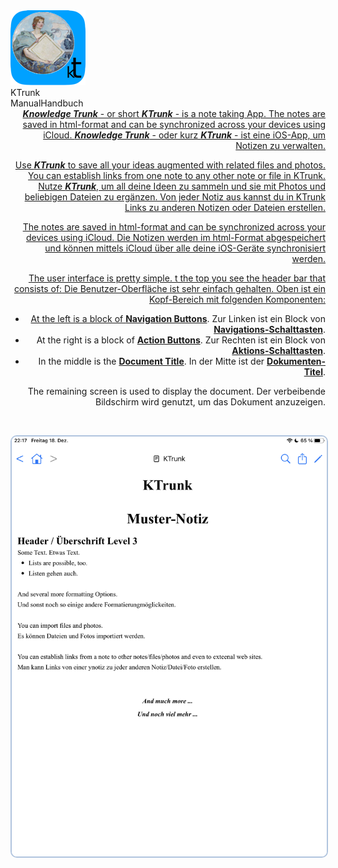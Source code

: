 <div class="logoRow">
  <div class="logoColumn logoColumnLeft">
    <img src="logo120.png">
  </div>
  <div class="logoColumn logoColumnRight">
    <div class="vCentered">
      <div class="logoTitle">KTrunk</div>
      <div class="logoTitle"><span class="en">Manual</span><span class="de">Handbuch</span></div>
      <div class="logoDescription" style="text-align: right;"><a href="Manual/Index.html>Index</a></div>
    </div>
  </div>
</div>
<p>
  <span class="en"><b><i>Knowledge Trunk</i></b> - or short <b><i>KTrunk</i></b> - is a note taking App. The notes are saved in html-format and can be synchronized across your devices using iCloud.</span>
  <span class="de"><b><i>Knowledge Trunk</i></b> - oder kurz <b><i>KTrunk</i></b> - ist eine iOS-App, um Notizen zu verwalten.</span>
</p>
<p>
  <span class="en">Use <b><i>KTrunk</i></b> to save all your ideas augmented with related files and photos. You can establish links from one note to any other note or file in KTrunk.</span>
  <span class="de">Nutze <b><i>KTrunk</i></b>, um all deine Ideen zu sammeln und sie mit Photos und beliebigen Dateien zu ergänzen. Von jeder Notiz aus kannst du in KTrunk Links zu anderen Notizen oder Dateien erstellen.</span>
</p>
<p>
  <span class="en">The notes are saved in html-format and can be synchronized across your devices using iCloud.</span>
  <span class="de">Die Notizen werden im html-Format abgespeichert und können mittels iCloud über alle deine iOS-Geräte synchronisiert werden.</span>
</p>
<p>
  <span class="en">The user interface is pretty simple. t the top you see the header bar that consists of:</span>
  <span class="de">Die Benutzer-Oberfläche ist sehr einfach gehalten. Oben ist ein Kopf-Bereich mit folgenden Komponenten:</span>
</p>
<ul>
  <li>
    <span class="en">At the left is a block of <b><a href="Manual/NavigationButtons.html">Navigation Buttons</a></b>.</span>
    <span class="de">Zur Linken ist ein Block von <b><a href="Manual/NavigationButtons.html">Navigations-Schalttasten</a></b>.</span>
  </li>
  <li>
    <span class="en">At the right is a block of <b><a href="Manual/ActionButtons.html">Action Buttons</a></b>.</span>
    <span class="de">Zur Rechten ist ein Block von <b><a href="Manual/ActionButtons.html">Aktions-Schalttasten</a></b>.</span>
  </li>
  <li>
    <span class="en">In the middle is the <b><a href="Manual/DocumentTitle.html">Document Title</a></b>.</span>
    <span class="de">In der Mitte ist der <b><a href="Manual/DocumentTitle.html">Dokumenten-Titel</a></b>.</span>
  </li>
</ul>
<p>
  <span class="en">The remaining screen is used to display the document.</span>
  <span class="de">Der verbeibende Bildschirm wird genutzt, um das Dokument anzuzeigen.</span>
</p>
<p>&nbsp;</p>
<img src="Manual/SampleNote.png" style="border: 2px solid #B0C4DE; border-radius: 10px;">
<p>&nbsp;</p>
